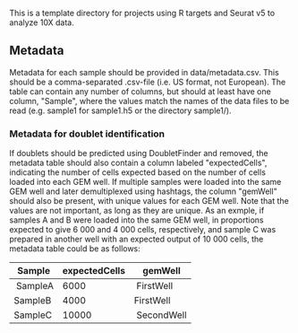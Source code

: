 This is a template directory for projects using R targets and Seurat v5 to analyze 10X data.



## Metadata

Metadata for each sample should be provided in data/metadata.csv. This should be a comma-separated .csv-file (i.e. US format, not European). The table can contain any number of columns, but should at least have one column, "Sample", where the values match the names of the data files to be read (e.g. sample1 for sample1.h5 or the directory sample1/).

### Metadata for doublet identification

If doublets should be predicted using DoubletFinder and removed, the metadata table should also contain a column labeled "expectedCells", indicating the number of cells expected based on the number of cells loaded into each GEM well. If multiple samples were loaded into the same GEM well and later demultiplexed using hashtags, the column "gemWell" should also be present, with unique values for each GEM well. Note that the values are not important, as long as they are unique. As an exmple, if samples A and B were loaded into the same GEM well, in proportions expected to give 6 000 and 4 000 cells, respectively, and sample C was prepared in another well with an expected output of 10 000 cells, the metadata table could be as follows:

| Sample | expectedCells | gemWell |
|---|---|---|
| SampleA | 6000 | FirstWell |
| SampleB | 4000 | FirstWell |
| SampleC | 10000 | SecondWell |
